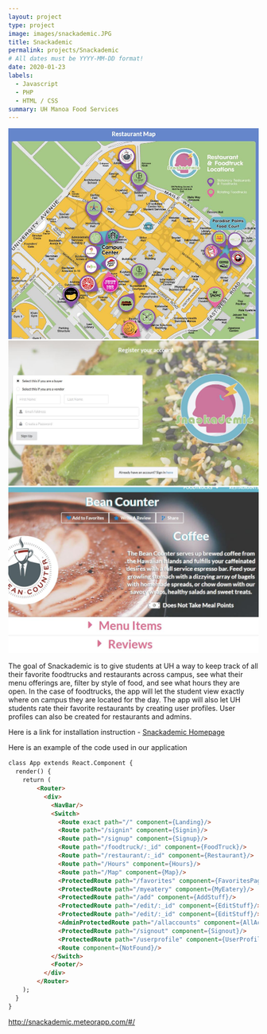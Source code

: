 ```yaml
---
layout: project
type: project
image: images/snackademic.JPG
title: Snackademic
permalink: projects/Snackademic
# All dates must be YYYY-MM-DD format!
date: 2020-01-23
labels:
  - Javascript
  - PHP
  - HTML / CSS
summary: UH Manoa Food Services
---
```


<div class="ui small rounded images">
  <img class="ui image" src="../images/map.JPG">
  <img class="ui image" src="../images/register.JPG">
  <img class="ui image" src="../images/restaurantPage.JPG">
</div>

The goal of Snackademic is to give students at UH a way to keep track of all their favorite foodtrucks and restaurants across campus, see what their menu offerings are, filter by style of food, and see what hours they are open. In the case of foodtrucks, the app will let the student view exactly where on campus they are located for the day. The app will also let UH students rate their favorite restaurants by creating user profiles. User profiles can also be created for restaurants and admins.

Here is a link for installation instruction - <a href="https://the-back-corner.github.io/"> Snackademic Homepage </a>

Here is an example of the code used in our application

```html
class App extends React.Component {
  render() {
    return (
        <Router>
          <div>
            <NavBar/>
            <Switch>
              <Route exact path="/" component={Landing}/>
              <Route path="/signin" component={Signin}/>
              <Route path="/signup" component={Signup}/>
              <Route path="/foodtruck/:_id" component={FoodTruck}/>
              <Route path="/restaurant/:_id" component={Restaurant}/>
              <Route path="/Hours" component={Hours}/>
              <Route path="/Map" component={Map}/>
              <ProtectedRoute path="/favorites" component={FavoritesPage}/>
              <ProtectedRoute path="/myeatery" component={MyEatery}/>
              <ProtectedRoute path="/add" component={AddStuff}/>
              <ProtectedRoute path="/edit/:_id" component={EditStuff}/>
              <ProtectedRoute path="/edit/:_id" component={EditStuff}/>
              <AdminProtectedRoute path="/allaccounts" component={AllAccountsPage}/>
              <ProtectedRoute path="/signout" component={Signout}/>
              <ProtectedRoute path="/userprofile" component={UserProfilePage}/>
              <Route component={NotFound}/>
            </Switch>
            <Footer/>
          </div>
        </Router>
    );
  }
}
```


http://snackademic.meteorapp.com/#/
